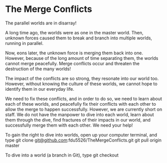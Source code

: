 # The Merge Conflicts


The parallel worlds are in disarray!

A long time ago, the worlds were as one in the master world. Then, unknown forces caused them to break and branch into multiple worlds, running in parallel.

Now, eons later, the unknown force is merging them back into one. However, because of the long amount of time separating them, the worlds cannot merge peacefully. Merge conflicts occur and threaten the destruction of the many worlds!

The impact of the conflicts are so strong, they resonate into our world too. However, without knowing the culture of these worlds, we cannot hope to identify them in our everyday life.

We need to fix these conflicts, and in order to do so, we need to learn about each of these worlds, and peacefully fix their conflicts with each other to allow the merge to happen successfully. However, we are currently short on staff. We do not have the manpower to dive into each world, learn about them through the dive, find fractures of their impacts in our world, and successfully merge them with each other. We need your help!


To gain the right to dive into worlds, open up your computer terminal, and type
	git clone git@github.com:fdu5526/TheMergeConflicts.git
	git pull origin master

To dive into a world (a branch in Git), type
	git checkout <The name of a world>